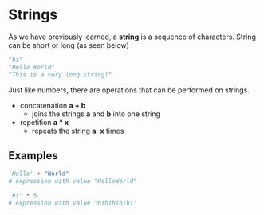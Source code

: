 # Strings

As we have previously learned, a **string** is a sequence of characters.
String can be short or long (as seen below)


```python
"hi"
"Hello World"
"This is a very long string!"
```

Just like numbers, there are operations that can be performed on strings.

- concatenation **a + b**
    - joins the strings **a** and **b** into one string
- repetition **a \* x**
    - repeats the string **a**, **x** times

## Examples

```python
'Hello' + "World" 
# expression with value "HelloWorld"

'hi' * 5
# expression with value 'hihihihihi'
